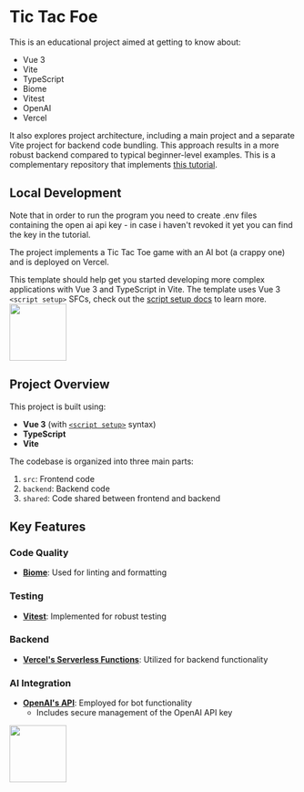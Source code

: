 # Tic Tac Foe

This is an educational project aimed at getting to know about:

- Vue 3
- Vite
- TypeScript
- Biome
- Vitest
- OpenAI
- Vercel

It also explores project architecture, including a main project and a separate Vite project for backend code bundling. This approach results in a more robust backend compared to typical beginner-level examples.
This is a complementary repository that implements [this tutorial](https://miro.com/app/board/uXjVLUZjiCY=/).

## Local Development
Note that in order to run the program you need to create .env files containing the open ai api key - in case i haven't revoked it yet you can find the key in the tutorial.

The project implements a Tic Tac Toe game with an AI bot (a crappy one) and is deployed on Vercel.

This template should help get you started developing more complex applications with Vue 3 and TypeScript in Vite. The template uses Vue 3 `<script setup>` SFCs, check out the [script setup docs](https://v3.vuejs.org/api/sfc-script-setup.html#sfc-script-setup) to learn more.
<img width="100" src="https://github.com/user-attachments/assets/a31374c5-2aa8-4b2d-993a-dd424ff76046" />

## Project Overview

This project is built using:

- **Vue 3** (with [`<script setup>`](https://v3.vuejs.org/api/sfc-script-setup.html#sfc-script-setup) syntax)
- **TypeScript**
- **Vite**

The codebase is organized into three main parts:

1. `src`: Frontend code
2. `backend`: Backend code
3. `shared`: Code shared between frontend and backend

## Key Features

### Code Quality
- **[Biome](https://biomejs.dev/)**: Used for linting and formatting

### Testing
- **[Vitest](https://vitest.dev/)**: Implemented for robust testing

### Backend
- **[Vercel's Serverless Functions](https://vercel.com/docs/functions)**: Utilized for backend functionality

### AI Integration
- **[OpenAI's API](https://platform.openai.com)**: Employed for bot functionality
  - Includes secure management of the OpenAI API key

<img width="100" src="https://github.com/user-attachments/assets/1d96585b-afaf-4878-890a-ef07c99ba6a1" />
